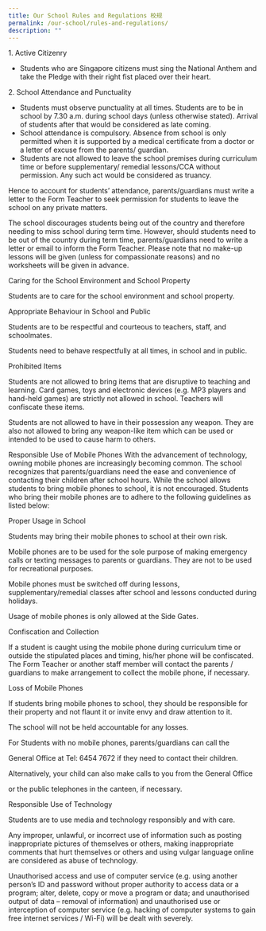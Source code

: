 ```yaml
---
title: Our School Rules and Regulations 校规
permalink: /our-school/rules-and-regulations/
description: ""
---
```

1\. Active Citizenry
* Students who are Singapore citizens must sing the National Anthem and take the Pledge with their right fist placed over their heart.


2\. School Attendance and Punctuality
* Students must observe punctuality at all times. Students are to be in school by 7.30 a.m. during school days (unless otherwise stated). Arrival of students after that would be considered as late coming.
* School attendance is compulsory. Absence from school is only permitted when it is supported by a medical certificate from a doctor or a letter of excuse from the parents/ guardian.
* Students are not allowed to leave the school premises during curriculum time or before supplementary/ remedial lessons/CCA without permission. Any such act would be considered as truancy.

Hence to account for students’ attendance, parents/guardians must write a letter to the Form Teacher to seek permission for students to leave the school on any private matters.

The school discourages students being out of the country and therefore needing to miss school during term time. However, should students need to be out of the country during term time, parents/guardians need to write a letter or email to inform the Form Teacher. Please note that no make-up lessons will be given (unless for compassionate reasons) and no worksheets will be given in advance.


Caring for the School Environment and School Property

Students are to care for the school environment and school property.



Appropriate Behaviour in School and Public

Students are to be respectful and courteous to teachers, staff, and schoolmates.

Students need to behave respectfully at all times, in school and in public.



Prohibited Items

Students are not allowed to bring items that are disruptive to teaching and learning. Card games, toys and electronic devices (e.g. MP3 players and hand-held games) are strictly not allowed in school. Teachers will confiscate these items.

Students are not allowed to have in their possession any weapon. They are also not allowed to bring any weapon-like item which can be used or intended to be used to cause harm to others.



Responsible Use of Mobile Phones
With the advancement of technology, owning mobile phones are increasingly becoming common. The school recognizes that parents/guardians need the ease and convenience of contacting their children after school hours. While the school allows students to bring mobile phones to school, it is not encouraged. Students who bring their mobile phones are to adhere to the following guidelines as listed below:


Proper Usage in School

Students may bring their mobile phones to school at their own risk.

Mobile phones are to be used for the sole purpose of making emergency calls or texting messages to parents or guardians. They are not to be used for recreational purposes.

Mobile phones must be switched off during lessons, supplementary/remedial classes after school and lessons conducted during holidays.

Usage of mobile phones is only allowed at the Side Gates.

Confiscation and Collection

If a student is caught using the mobile phone during curriculum time or outside the stipulated places and timing, his/her phone will be confiscated. The Form Teacher or another staff member will contact the parents / guardians to make arrangement to collect the mobile phone, if necessary.

Loss of Mobile Phones

If students bring mobile phones to school, they should be responsible for their property and not flaunt it or invite envy and draw attention to it.

The school will not be held accountable for any losses.


For Students with no mobile phones, parents/guardians can call the

General Office at Tel: 6454 7672 if they need to contact their children.

Alternatively, your child can also make calls to you from the General Office

or the public telephones in the canteen, if necessary.


Responsible Use of Technology

Students are to use media and technology responsibly and with care.

Any improper, unlawful, or incorrect use of information such as posting inappropriate pictures of themselves or others, making inappropriate comments that hurt themselves or others and using vulgar language online are considered as abuse of technology.

Unauthorised access and use of computer service (e.g. using another person’s ID and password without proper authority to access data or a program; alter, delete, copy or move a program or data; and unauthorised output of data – removal of information) and unauthorised use or interception of computer service (e.g. hacking of computer systems to gain free internet services / Wi-Fi) will be dealt with severely.
